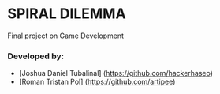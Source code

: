 # SPIRAL DILEMMA

Final project on Game Development

### Developed by:
- [Joshua Daniel Tubalinal] (https://github.com/hackerhaseo)
- [Roman Tristan Pol] (https://github.com/artipee)